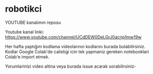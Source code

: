 # robotikci

YOUTUBE kanalımın reposu 

Youtube kanal linki: https://www.youtube.com/channel/UCdDEW0DeLGrJ0acnp1mw19w

Her hafta yaptığım kodlama videolarının kodlarını burada bulabilirsiniz. Kodlar Google Colab'de calistigi icin tek yapmaniz gereken notebooklari Colab'e import etmek. 

Yorumlarinizi video altina veya burada issue acarak sorabilirsiniz- 
